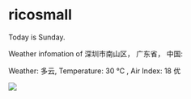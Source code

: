 # ricosmall

Today is Sunday.

Weather infomation of 深圳市南山区， 广东省， 中国: 

Weather: 多云, Temperature: 30 ℃ , Air Index: 18 优

<img src="https://github-readme-stats.vercel.app/api?username=ricosmall&show_icons=true" />
